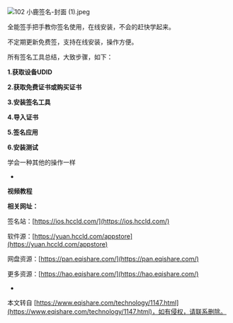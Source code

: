 ![102 小鹿签名-封面 (1).jpeg](https://www.eqishare.com/zb_users/upload/2024/01/202401271706319214514677.jpeg)

全能签手把手教你签名使用，在线安装，不会的赶快学起来。

不定期更新免费签，支持在线安装，操作方便。

所有签名工具总结，大致步骤，如下：

**1.获取设备UDID**

**2.获取免费证书或购买证书**

**3.安装签名工具**

**4.导入证书**

**5.签名应用**

**6.安装测试**

学会一种其他的操作一样

-

**视频教程**

**相关网址：**

签名站：[https://ios.hccld.com/](https://ios.hccld.com/)

软件源：[https://yuan.hccld.com/appstore](https://yuan.hccld.com/appstore)

网盘资源：[https://pan.eqishare.com/](https://pan.eqishare.com/)

更多资源：[https://hao.eqishare.com/](https://hao.eqishare.com/)

-

本文转自 [https://www.eqishare.com/technology/1147.html](https://www.eqishare.com/technology/1147.html)，如有侵权，请联系删除。